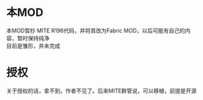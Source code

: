# 本MOD
本MOD暂抄 MITE R196代码，并将其改为Fabric MOD，以后可能有自己的内容，暂时保持纯净  
目前是雏形，并未完成

# 授权
关于授权的话，拿不到，作者不见了。后来MITE群管说，可以移植，前提是开源